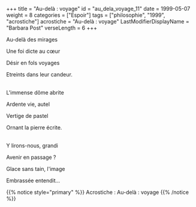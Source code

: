 +++
title = "Au-delà : voyage"
id = "au_dela_voyage_11"
date = 1999-05-07
weight = 8
categories = ["Espoir"]
tags = ["philosophie", "1999", "acrostiche"]
acrostiche = "Au-delà : voyage"
LastModifierDisplayName = "Barbara Post"
verseLength = 6
+++

Au-delà des mirages

Une foi dicte au cœur

Désir en fols voyages

Etreints dans leur candeur.

 \
L'immense dôme abrite

Ardente vie, autel

Vertige de pastel

Ornant la pierre écrite.

 \
Y lirons-nous, grandi

Avenir en passage ?

Glace sans tain, l'image

Embrassée entendit...

{{% notice style="primary" %}}
Acrostiche : Au-delà : voyage
{{% /notice %}}
